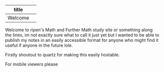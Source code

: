 
| title   |     |
| ------- | --- |
| Welcome |     |


Welcome to ripen's Math and Further Math study site or something along the lines, im not exactly sure what to call it just yet but I wanted to be able to publish my notes in an easily accessible format for anyone who might find it useful if anyone in the future lole.

Firstly shoutout to quartz for making this easily hostable.

For mobile viewers please 